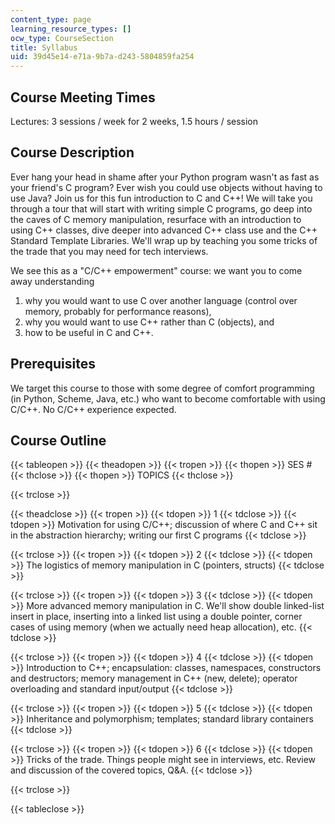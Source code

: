 ```yaml
---
content_type: page
learning_resource_types: []
ocw_type: CourseSection
title: Syllabus
uid: 39d45e14-e71a-9b7a-d243-5804859fa254
---
```


Course Meeting Times
--------------------

Lectures: 3 sessions / week for 2 weeks, 1.5 hours / session

Course Description
------------------

Ever hang your head in shame after your Python program wasn't as fast as your friend's C program? Ever wish you could use objects without having to use Java? Join us for this fun introduction to C and C++! We will take you through a tour that will start with writing simple C programs, go deep into the caves of C memory manipulation, resurface with an introduction to using C++ classes, dive deeper into advanced C++ class use and the C++ Standard Template Libraries. We'll wrap up by teaching you some tricks of the trade that you may need for tech interviews.

We see this as a "C/C++ empowerment" course: we want you to come away understanding

1.  why you would want to use C over another language (control over memory, probably for performance reasons),
2.  why you would want to use C++ rather than C (objects), and
3.  how to be useful in C and C++.

Prerequisites
-------------

We target this course to those with some degree of comfort programming (in Python, Scheme, Java, etc.) who want to become comfortable with using C/C++. No C/C++ experience expected.

Course Outline
--------------

{{< tableopen >}}
{{< theadopen >}}
{{< tropen >}}
{{< thopen >}}
SES #
{{< thclose >}}
{{< thopen >}}
TOPICS
{{< thclose >}}

{{< trclose >}}

{{< theadclose >}}
{{< tropen >}}
{{< tdopen >}}
1
{{< tdclose >}}
{{< tdopen >}}
Motivation for using C/C++; discussion of where C and C++ sit in the abstraction hierarchy; writing our first C programs
{{< tdclose >}}

{{< trclose >}}
{{< tropen >}}
{{< tdopen >}}
2
{{< tdclose >}}
{{< tdopen >}}
The logistics of memory manipulation in C (pointers, structs)
{{< tdclose >}}

{{< trclose >}}
{{< tropen >}}
{{< tdopen >}}
3
{{< tdclose >}}
{{< tdopen >}}
More advanced memory manipulation in C. We'll show double linked-list insert in place, inserting into a linked list using a double pointer, corner cases of using memory (when we actually need heap allocation), etc.
{{< tdclose >}}

{{< trclose >}}
{{< tropen >}}
{{< tdopen >}}
4
{{< tdclose >}}
{{< tdopen >}}
Introduction to C++; encapsulation: classes, namespaces, constructors and destructors; memory management in C++ (new, delete); operator overloading and standard input/output
{{< tdclose >}}

{{< trclose >}}
{{< tropen >}}
{{< tdopen >}}
5
{{< tdclose >}}
{{< tdopen >}}
Inheritance and polymorphism; templates; standard library containers
{{< tdclose >}}

{{< trclose >}}
{{< tropen >}}
{{< tdopen >}}
6
{{< tdclose >}}
{{< tdopen >}}
Tricks of the trade. Things people might see in interviews, etc. Review and discussion of the covered topics, Q&A.
{{< tdclose >}}

{{< trclose >}}

{{< tableclose >}}